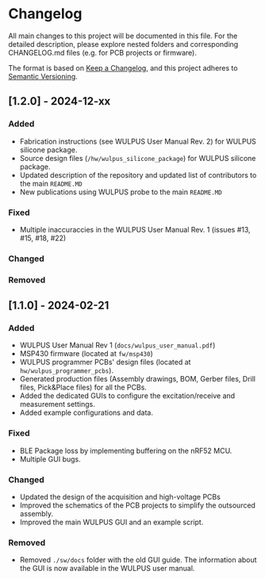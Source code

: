 # Changelog

All main changes to this project will be documented in this file.
For the detailed description, please explore nested folders and corresponding CHANGELOG.md files (e.g. for PCB projects or firmware). 

The format is based on [Keep a Changelog](https://keepachangelog.com/en/1.0.0/),
and this project adheres to [Semantic Versioning](https://semver.org/spec/v2.0.0.html).

## [1.2.0] - 2024-12-xx

### Added

- Fabrication instructions (see WULPUS User Manual Rev. 2) for WULPUS silicone package.
- Source design files (`/hw/wulpus_silicone_package`) for WULPUS silicone package.
- Updated description of the repository and updated list of contributors to the main `README.MD`
- New publications using WULPUS probe to the main `README.MD`

### Fixed

- Multiple inaccuraccies in the WULPUS User Manual Rev. 1 (issues #13, #15, #18, #22)

### Changed

### Removed

## [1.1.0] - 2024-02-21

### Added

- WULPUS User Manual Rev 1 (`docs/wulpus_user_manual.pdf`)
- MSP430 firmware (located at `fw/msp430`)
- WULPUS programmer PCBs' design files (located at `hw/wulpus_programmer_pcbs`).
- Generated production files (Assembly drawings, BOM, Gerber files, Drill files, Pick&Place files) for all the PCBs.
- Added the dedicated GUIs to configure the excitation/receive and measurement settings.
- Added example configurations and data.

### Fixed

- BLE Package loss by implementing buffering on the nRF52 MCU.
- Multiple GUI bugs.

### Changed

- Updated the design of the acquisition and high-voltage PCBs
- Improved the schematics of the PCB projects to simplify the outsourced assembly.
- Improved the main WULPUS GUI and an example script.

### Removed

- Removed `./sw/docs` folder with the old GUI guide. The information about the GUI is now available in the WULPUS user manual.